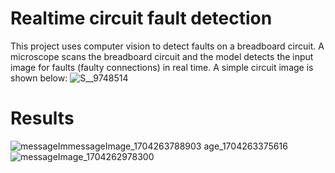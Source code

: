 # Realtime circuit fault detection
This project uses computer vision to detect faults on a breadboard circuit.
A microscope scans the breadboard circuit and the model detects 
the input image for faults (faulty connections) in real time. A simple circuit image is shown below:
![S__9748514](https://github.com/chris199713/Power_electronics_fault_detection/assets/53930769/8dc4b2b4-515b-40f8-98b3-91c3c94aad88)
# Results

![messageIm![messageImage_1704263788903](https://github.com/chris199713/Power_electronics_fault_detection/assets/53930769/c8aebc6f-6136-41fa-9988-6d436ca6d5a0)
age_1704263375616](https://github.com/chris199713/Power_electronics_fault_detection/assets/53930769/33f8e1b4-6c40-49d5-949f-386a494c2e1c)
![messageImage_1704262978300](https://github.com/chris199713/Power_electronics_fault_detection/assets/53930769/45fbd857-3ef3-40df-821b-a466dbf26c2d)
